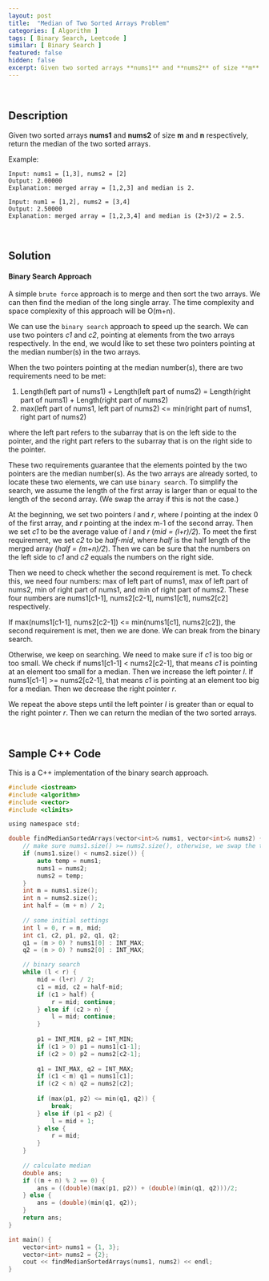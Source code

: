 ```yaml
---
layout: post
title:  "Median of Two Sorted Arrays Problem"
categories: [ Algorithm ]
tags: [ Binary Search, Leetcode ]
similar: [ Binary Search ]
featured: false
hidden: false
excerpt: Given two sorted arrays **nums1** and **nums2** of size **m** and **n** respectively, return the median of the two sorted arrays.
---
```


<br />

## Description

Given two sorted arrays **nums1** and **nums2** of size **m** and **n** respectively, return the median of the two sorted arrays.


Example: 
```
Input: nums1 = [1,3], nums2 = [2]
Output: 2.00000
Explanation: merged array = [1,2,3] and median is 2.

Input: num1 = [1,2], nums2 = [3,4]
Output: 2.50000
Explanation: merged array = [1,2,3,4] and median is (2+3)/2 = 2.5.
```

<br />

## Solution

#### Binary Search Approach

A simple `brute force` approach is to merge and then sort the two arrays. We can then find the median of the long single array. The time complexity and space complexity of this approach will be O(m+n).


We can use the `binary search` approach to speed up the search. We can use two pointers *c1* and *c2*, pointing at elements from the two arrays respectively. In the end, we would like to set these two pointers pointing at the median number(s) in the two arrays. 

When the two pointers pointing at the median number(s), there are two requirements need to be met:  
1. Length(left part of nums1) + Length(left part of nums2) = Length(right part of nums1) + Length(right part of nums2)
2. max(left part of nums1, left part of nums2) <= min(right part of nums1, right part of nums2)

where the left part refers to the subarray that is on the left side to the pointer, and the right part refers to the subarray that is on the right side to the pointer.

These two requirements guarantee that the elements pointed by the two pointers are the median number(s). As the two arrays are already sorted, to locate these two elements, we can use `binary search`. To simplify the search, we assume the length of the first array is larger than or equal to the length of the second array. (We swap the array if this is not the case.)

At the beginning, we set two pointers *l* and *r*, where *l* pointing at the index 0 of the first array, and *r* pointing at the index m-1 of the second array. Then we set *c1* to be the average value of *l* and *r* (*mid = (l+r)/2*). To meet the first requirement, we set *c2* to be *half-mid*, where *half* is the half length of the merged array (*half = (m+n)/2*). Then we can be sure that the numbers on the left side to *c1* and *c2* equals the numbers on the right side.

Then we need to check whether the second requirement is met. To check this, we need four numbers: max of left part of nums1, max of left part of nums2, min of right part of nums1, and min of right part of nums2. These four numbers are nums1[c1-1], nums2[c2-1], nums1[c1], nums2[c2] respectively.

If max(nums1[c1-1], nums2[c2-1]) <= min(nums1[c1], nums2[c2]), the second requirement is met, then we are done. We can break from the binary search.

Otherwise, we keep on searching. We need to make sure if *c1* is too big or too small. We check if nums1[c1-1] < nums2[c2-1], that means *c1* is pointing at an element too small for a median. Then we increase the left pointer *l*. If nums1[c1-1] >= nums2[c2-1], that means *c1* is pointing at an element too big for a median. Then we decrease the right pointer *r*. 

We repeat the above steps until the left pointer *l* is greater than or equal to the right pointer *r*. Then we can return the median of the two sorted arrays.


<br />

## Sample C++ Code

This is a C++ implementation of the binary search approach.

```c
#include <iostream>
#include <algorithm>
#include <vector>
#include <climits>

using namespace std;

double findMedianSortedArrays(vector<int>& nums1, vector<int>& nums2) {
    // make sure nums1.size() >= nums2.size(), otherwise, we swap the two arrays
    if (nums1.size() < nums2.size()) {
        auto temp = nums1;
        nums1 = nums2;
        nums2 = temp;
    }
    int m = nums1.size();
    int n = nums2.size();
    int half = (m + n) / 2;
    
    // some initial settings
    int l = 0, r = m, mid;
    int c1, c2, p1, p2, q1, q2;
    q1 = (m > 0) ? nums1[0] : INT_MAX;
    q2 = (n > 0) ? nums2[0] : INT_MAX;

    // binary search
    while (l < r) {
        mid = (l+r) / 2;
        c1 = mid, c2 = half-mid;
        if (c1 > half) {
            r = mid; continue;
        } else if (c2 > n) {
            l = mid; continue;
        }
        
        p1 = INT_MIN, p2 = INT_MIN;
        if (c1 > 0) p1 = nums1[c1-1];
        if (c2 > 0) p2 = nums2[c2-1];
        
        q1 = INT_MAX, q2 = INT_MAX;
        if (c1 < m) q1 = nums1[c1];
        if (c2 < n) q2 = nums2[c2];
        
        if (max(p1, p2) <= min(q1, q2)) {
            break;
        } else if (p1 < p2) {
            l = mid + 1;
        } else {
            r = mid;
        }
    }
    
    // calculate median
    double ans;
    if ((m + n) % 2 == 0) {
        ans = ((double)(max(p1, p2)) + (double)(min(q1, q2)))/2;
    } else {
        ans = (double)(min(q1, q2));
    }
    return ans;
}

int main() {
    vector<int> nums1 = {1, 3};
    vector<int> nums2 = {2};
    cout << findMedianSortedArrays(nums1, nums2) << endl;
}
```
